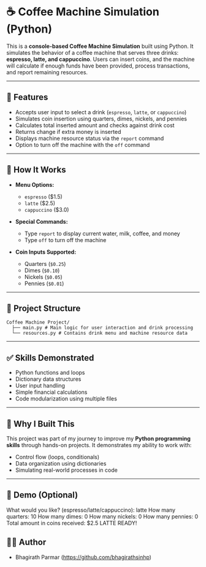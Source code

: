 # ☕ Coffee Machine Simulation (Python)

This is a **console-based Coffee Machine Simulation** built using Python. It simulates the behavior of a coffee machine that serves three drinks: **espresso, latte, and cappuccino**. Users can insert coins, and the machine will calculate if enough funds have been provided, process transactions, and report remaining resources.

---

## 🚀 Features

- Accepts user input to select a drink (`espresso`, `latte`, or `cappuccino`)
- Simulates coin insertion using quarters, dimes, nickels, and pennies
- Calculates total inserted amount and checks against drink cost
- Returns change if extra money is inserted
- Displays machine resource status via the `report` command
- Option to turn off the machine with the `off` command

---

## 📝 How It Works

- **Menu Options:**
  - `espresso` ($1.5)
  - `latte` ($2.5)
  - `cappuccino` ($3.0)
  
- **Special Commands:**
  - Type `report` to display current water, milk, coffee, and money
  - Type `off` to turn off the machine

- **Coin Inputs Supported:**
  - Quarters (`$0.25`)
  - Dimes (`$0.10`)
  - Nickels (`$0.05`)
  - Pennies (`$0.01`)

---

## 📂 Project Structure

    Coffee Machine Project/
      ├── main.py # Main logic for user interaction and drink processing
      └── resources.py # Contains drink menu and machine resource data

---

## ✅ Skills Demonstrated

- Python functions and loops
- Dictionary data structures
- User input handling
- Simple financial calculations
- Code modularization using multiple files

---

## 💪 Why I Built This

This project was part of my journey to improve my **Python programming skills** through hands-on projects. It demonstrates my ability to work with:
- Control flow (loops, conditionals)
- Data organization using dictionaries
- Simulating real-world processes in code

---

## 📸 Demo (Optional)

What would you like? (espresso/latte/cappuccino): latte
How many quarters: 10
How many dimes: 0
How many nickels: 0
How many pennies: 0
Total amount in coins received: $2.5
LATTE READY!

## 👨‍💻 Author
- Bhagirath Parmar (https://github.com/bhagirathsinhp)
